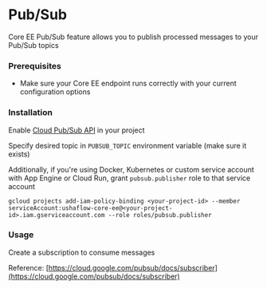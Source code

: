 # Pub/Sub

Core EE Pub/Sub feature allows you to publish processed messages to your Pub/Sub topics

### Prerequisites

* Make sure your Core EE endpoint runs correctly with your current configuration options

### Installation

Enable [Cloud Pub/Sub API](https://console.cloud.google.com/apis/api/pubsub.googleapis.com) in your project

Specify desired topic in `PUBSUB_TOPIC`  environment variable \(make sure it exists\)

Additionally, if you're using Docker, Kubernetes or custom service account with App Engine or Cloud Run, grant `pubsub.publisher` role to that service account

```text
gcloud projects add-iam-policy-binding <your-project-id> --member serviceAccount:ushaflow-core-ee@<your-project-id>.iam.gserviceaccount.com --role roles/pubsub.publisher
```

###  Usage

Create a subscription to consume messages

Reference: [https://cloud.google.com/pubsub/docs/subscriber](https://cloud.google.com/pubsub/docs/subscriber)

